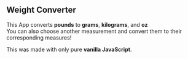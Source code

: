 ## Weight Converter
This App converts **pounds** to **grams**, **kilograms**, and **oz**  
You can also choose another measurement and convert them to their corresponding measures!  
  
This was made with only pure **vanilla JavaScript**. 